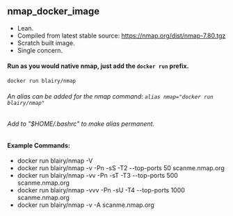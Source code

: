 ## nmap_docker_image
- Lean.
- Compiled from latest stable source: https://nmap.org/dist/nmap-7.80.tgz
- Scratch built image.
- Single concern.

#### Run as you would native nmap, just add the `docker run` prefix.
``` 
docker run blairy/nmap 
```
###### An alias can be added for the nmap command: `alias nmap="docker run blairy/nmap"`
###### Add to "$HOME/.bashrc" to make alias permanent.

#### Example Commands:
 - docker run blairy/nmap -V
 - docker run blairy/nmap -v -Pn -sS -T2 --top-ports 50 scanme.nmap.org
 - docker run blairy/nmap -vv -Pn -sT -T3 --top-ports 500 scanme.nmap.org 
 - docker run blairy/nmap -vvv -Pn -sU -T4 --top-ports 1000 scanme.nmap.org 
 - docker run blairy/nmap -v -A scanme.nmap.org 

